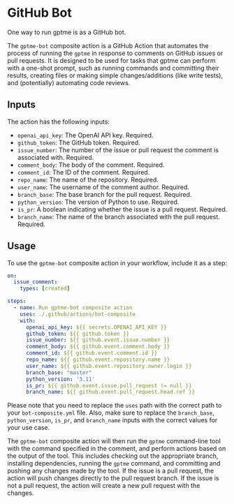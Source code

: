 GitHub Bot
==========

One way to run gptme is as a GitHub bot.

The `gptme-bot` composite action is a GitHub Action that automates the process of running the `gptme`  in response to comments on GitHub issues or pull requests. It is designed to be used for tasks that gptme can perform with a one-shot prompt, such as running commands and committing their results, creating files or making simple changes/additions (like write tests), and (potentially) automating code reviews.

## Inputs

The action has the following inputs:

- `openai_api_key`: The OpenAI API key. Required.
- `github_token`: The GitHub token. Required.
- `issue_number`: The number of the issue or pull request the comment is associated with. Required.
- `comment_body`: The body of the comment. Required.
- `comment_id`: The ID of the comment. Required.
- `repo_name`: The name of the repository. Required.
- `user_name`: The username of the comment author. Required.
- `branch_base`: The base branch for the pull request. Required.
- `python_version`: The version of Python to use. Required.
- `is_pr`: A boolean indicating whether the issue is a pull request. Required.
- `branch_name`: The name of the branch associated with the pull request. Required.

## Usage

To use the `gptme-bot` composite action in your workflow, include it as a step:

```yaml
on:
  issue_comment:
    types: [created]

steps:
  - name: Run gptme-bot composite action
    uses: ./.github/actions/bot-composite
    with:
      openai_api_key: ${{ secrets.OPENAI_API_KEY }}
      github_token: ${{ github.token }}
      issue_number: ${{ github.event.issue.number }}
      comment_body: ${{ github.event.comment.body }}
      comment_id: ${{ github.event.comment.id }}
      repo_name: ${{ github.event.repository.name }}
      user_name: ${{ github.event.repository.owner.login }}
      branch_base: "master"
      python_version: '3.11'
      is_pr: ${{ github.event.issue.pull_request != null }}
      branch_name: ${{ github.event.pull_request.head.ref }}
```

Please note that you need to replace the `uses` path with the correct path to your `bot-composite.yml` file. Also, make sure to replace the `branch_base`, `python_version`, `is_pr`, and `branch_name` inputs with the correct values for your use case.

The `gptme-bot` composite action will then run the `gptme` command-line tool with the command specified in the comment, and perform actions based on the output of the tool. This includes checking out the appropriate branch, installing dependencies, running the `gptme` command, and committing and pushing any changes made by the tool. If the issue is a pull request, the action will push changes directly to the pull request branch. If the issue is not a pull request, the action will create a new pull request with the changes. 

